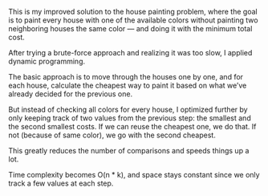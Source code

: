 This is my improved solution to the house painting problem, where the goal is to paint every house with one of the available colors without painting two neighboring houses the same color — and doing it with the minimum total cost.

After trying a brute-force approach and realizing it was too slow, I applied dynamic programming.

The basic approach is to move through the houses one by one, and for each house, calculate the cheapest way to paint it based on what we’ve already decided for the previous one.

But instead of checking all colors for every house, I optimized further by only keeping track of two values from the previous step: the smallest and the second smallest costs. If we can reuse the cheapest one, we do that. If not (because of same color), we go with the second cheapest.

This greatly reduces the number of comparisons and speeds things up a lot.

Time complexity becomes O(n * k), and space stays constant since we only track a few values at each step.
